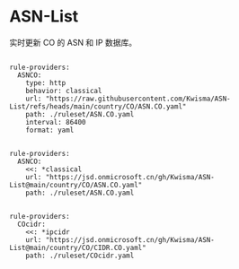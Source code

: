 
# ASN-List

实时更新 CO 的 ASN 和 IP 数据库。

<pre><code class="language-javascript">
rule-providers:
  ASNCO:
    type: http
    behavior: classical
    url: "https://raw.githubusercontent.com/Kwisma/ASN-List/refs/heads/main/country/CO/ASN.CO.yaml"
    path: ./ruleset/ASN.CO.yaml
    interval: 86400
    format: yaml
</code></pre>

<pre><code class="language-javascript">
rule-providers:
  ASNCO:
    <<: *classical
    url: "https://jsd.onmicrosoft.cn/gh/Kwisma/ASN-List@main/country/CO/ASN.CO.yaml"
    path: ./ruleset/ASN.CO.yaml
</code></pre>

<pre><code class="language-javascript">
rule-providers:
  COcidr:
    <<: *ipcidr
    url: "https://jsd.onmicrosoft.cn/gh/Kwisma/ASN-List@main/country/CO/CIDR.CO.yaml"
    path: ./ruleset/COcidr.yaml
</code></pre>